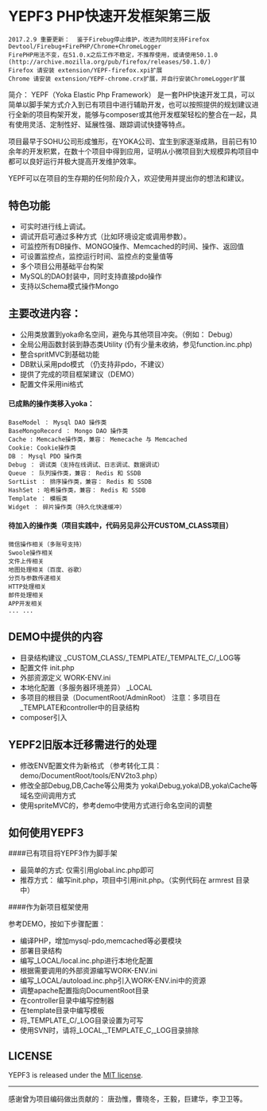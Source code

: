 YEPF3 PHP快速开发框架第三版
===================================

```
2017.2.9 重要更新：  鉴于Firebug停止维护，改进为同时支持Firefox Devtool/Firebug+FirePHP/Chrome+ChromeLogger
FirePHP用法不变，在51.0.x之后工作不稳定，不推荐使用，或请使用50.1.0 (http://archive.mozilla.org/pub/firefox/releases/50.1.0/)
Firefox 请安装 extension/YEPF-firefox.xpi扩展
Chrome 请安装 extension/YEPF-chrome.crx扩展，并自行安装ChromeLogger扩展
```

简介：
YEPF（Yoka Elastic Php Framework） 是一套PHP快速开发工具，可以简单以脚手架方式介入到已有项目中进行辅助开发，也可以按照提供的规划建议进行全新的项目构架开发，能够与composer或其他开发框架轻松的整合在一起，具有使用灵活、定制性好、延展性强、跟踪调试快捷等特点。

项目最早于SOHU公司形成雏形，在YOKA公司、宜生到家逐渐成熟，目前已有10余年的开发积累，在数十个项目中得到应用，证明从小微项目到大规模异构项目中都可以良好运行并极大提高开发维护效率。

YEPF可以在项目的生存期的任何阶段介入，欢迎使用并提出你的想法和建议。

## 特色功能

- 可实时进行线上调试。
- 调试开启可通过多种方式（比如环境设定或调用参数）。
- 可监控所有DB操作、MONGO操作、Memcached的时间、操作、返回值
- 可设置监控点，监控运行时间、监控点的变量值等
- 多个项目公用基础平台构架
- MySQL的DAO封装中，同时支持直接pdo操作
- 支持以Schema模式操作Mongo

## 主要改进内容：

+ 公用类放置到yoka命名空间，避免与其他项目冲突。（例如： Debug）
+ 全局公用函数封装到静态类Utility (仍有少量未收纳，参见function.inc.php)
+ 整合spritMVC到基础功能
+ DB默认采用pdo模式 （仍支持非pdo，不建议）
+ 提供了完成的项目框架建议（DEMO）
+ 配置文件采用ini格式

#### 已成熟的操作类移入yoka：

    BaseModel ： Mysql DAO 操作类
    BaseMongoRecord ： Mongo DAO 操作类
    Cache : Memcache操作类，兼容： Memecache 与 Memcached
    Cookie: Cookie操作类
    DB ： Mysql PDO 操作类
    Debug ： 调试类（支持在线调试、日志调试、数据调试）
    Queue ： 队列操作类，兼容： Redis 和 SSDB
    SortList ： 排序操作类，兼容： Redis 和 SSDB
    HashSet : 哈希操作类，兼容： Redis 和 SSDB
    Template ： 模板类
    Widget ： 碎片操作类（持久化快速缓冲）

#### 待加入的操作类（项目实践中，代码另见非公开CUSTOM_CLASS项目）

    微信操作相关（多账号支持）
    Swoole操作相关
    文件上传相关
    地图处理相关（百度、谷歌）
    分页与参数传递相关
    HTTP处理相关
    邮件处理相关
    APP开发相关
    ... ...

## DEMO中提供的内容

+ 目录结构建议 _CUSTOM_CLASS/_TEMPLATE/_TEMPALTE_C/_LOG等
+ 配置文件 init.php
+ 外部资源定义 WORK-ENV.ini
+ 本地化配置（多服务器环境差异） _LOCAL
+ 多项目的根目录（DocumentRoot/AdminRoot） 注意：多项目在_TEMPLATE和controller中的目录结构
+ composer引入

## YEPF2旧版本迁移需进行的处理

+ 修改ENV配置文件为新格式 （参考转化工具：demo/DocumentRoot/tools/ENV2to3.php）
+ 修改全部Debug,DB,Cache等公用类为 yoka\Debug,yoka\DB,yoka\Cache等域名空间调用方式
+ 使用spriteMVC的，参考demo中使用方式进行命名空间的调整

## 如何使用YEPF3

####已有项目将YEPF3作为脚手架

+ 最简单的方式: 仅需引用global.inc.php即可
+ 推荐方式： 编写init.php，项目中引用init.php。（实例代码在 armrest 目录中）

####作为新项目框架使用

参考DEMO，按如下步骤配置：
+ 编译PHP，增加mysql-pdo,memcached等必要模块
+ 部署目录结构
+ 编写_LOCAL/local.inc.php进行本地化配置
+ 根据需要调用的外部资源编写WORK-ENV.ini
+ 编写_LOCAL/autoload.inc.php引入WORK-ENV.ini中的资源
+ 调整apache配置指向DocumentRoot目录
+ 在controller目录中编写控制器
+ 在template目录中编写模板
+ 将_TEMPLATE_C/_LOG目录设置为可写
+ 使用SVN时，请将_LOCAL,_TEMPLATE_C,_LOG目录排除

## LICENSE

YEPF3 is released under the [MIT license](https://github.com/jimmydong/YEPF3/blob/master/MIT-LICENSE.txt).



--------
感谢曾为项目编码做出贡献的： 唐劲惟，曹晓冬，王毅，巨建华，李卫卫等。


